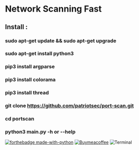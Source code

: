 # Network Scanning Fast
## Install :
### sudo apt-get update && sudo apt-get upgrade
### sudo apt-get install python3
### pip3 install argparse
### pip3 install colorama
### pip3 install thread
### git clone https://github.com/patriotsec/port-scan.git
### cd portscan
### python3 main.py -h or --help



[![forthebadge made-with-python](http://ForTheBadge.com/images/badges/made-with-python.svg)](https://www.python.org/) [![Buymeacoffee](https://badgen.net/badge/icon/buymeacoffee?icon=buymeacoffee&label)](https://https://www.buymeacoffee.com/) ![Terminal](https://badgen.net/badge/icon/terminal?icon=terminal&label)    
